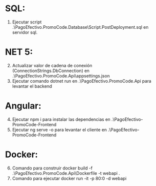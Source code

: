 # SQL:

1. Ejecutar script .\PagoEfectivo.PromoCode.Database\Script.PostDeployment.sql en servidor sql.

# NET 5:

2. Actualizar valor de cadena de conexión (ConnectionStrings.DbConnection) en .\PagoEfectivo.PromoCode.Api\appsettings.json
3. Ejecutar comando dotnet run en .\PagoEfectivo.PromoCode.Api para levantar el backend

# Angular:

4. Ejecutar npm i para instalar las dependencias en .\PagoEfectivo-PromoCode-Frontend
5. Ejecutar ng serve -o para levantar el cliente en .\PagoEfectivo-PromoCode-Frontend

# Docker:

6. Comando para construir docker build -f .\PagoEfectivo.PromoCode.Api\Dockerfile -t webapi .
7. Comando para ejecutar docker run -it -p 80:0 -d webapi
